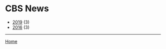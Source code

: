 # CBS News

  * [2019](./cbs-news-2019.md/) (3)
  * [2016](./cbs-news-2016.md/) (3)
----

[Home](../)
